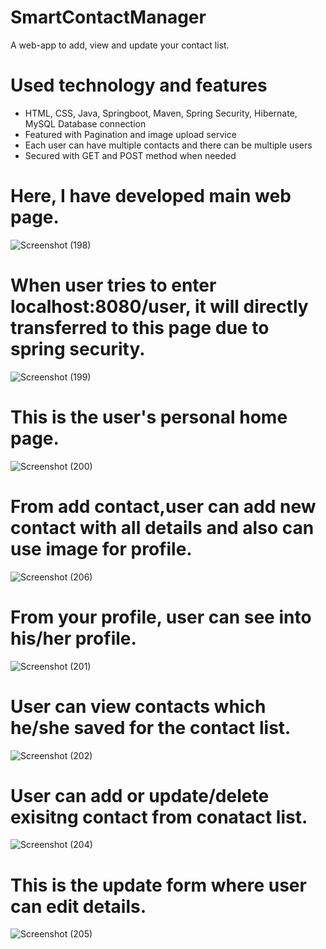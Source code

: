 # SmartContactManager
A web-app to add, view and update your contact list. 

# Used technology and features
- HTML, CSS, Java, Springboot, Maven, Spring Security, Hibernate, MySQL Database connection
- Featured with Pagination and image upload service
- Each user can have multiple contacts and there can be multiple users
- Secured with GET and POST method when needed

# Here, I have developed main web page. 
![Screenshot (198)](https://user-images.githubusercontent.com/56655031/201618708-889a3ba9-97e6-4995-96b0-2e186e374d84.png)

# When user tries to enter localhost:8080/user, it will directly transferred to this page due to spring security. 
![Screenshot (199)](https://user-images.githubusercontent.com/56655031/201619098-8971aae1-375d-48ce-ac22-35899b48913a.png)

# This is the user's personal home page. 
![Screenshot (200)](https://user-images.githubusercontent.com/56655031/201619283-b1236e0b-a7ca-4167-9068-ca6a50ba08ef.png)

# From add contact,user can add new contact with all details and also can use image for profile. 
![Screenshot (206)](https://user-images.githubusercontent.com/56655031/201620720-fe4bd707-56b7-4d56-bead-55e04f12a169.png)

# From your profile, user can see into his/her profile. 
![Screenshot (201)](https://user-images.githubusercontent.com/56655031/201619391-a81b11bb-5078-4837-8244-08d1739b44d3.png)

# User can view contacts which he/she saved for the contact list.
![Screenshot (202)](https://user-images.githubusercontent.com/56655031/201619567-4eeec8be-0d62-4115-a62d-7e0d0154ca3f.png)

# User can add or update/delete exisitng contact from conatact list. 
![Screenshot (204)](https://user-images.githubusercontent.com/56655031/201619853-3437b52f-8eb2-4dc0-a325-0422014811e4.png)

# This is the update form where user can edit details. 
![Screenshot (205)](https://user-images.githubusercontent.com/56655031/201619959-0369273f-a088-41f8-b276-0d71c477aeb0.png)

